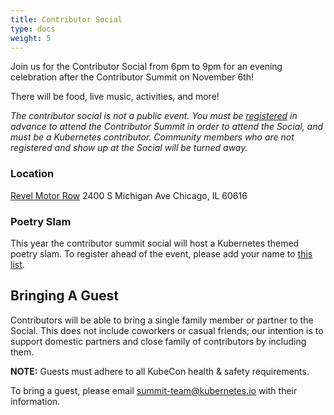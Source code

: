 ```yaml
---
title: Contributor Social
type: docs
weight: 5
---
```

Join us for the Contributor Social
from 6pm to 9pm for an evening celebration after the Contributor Summit on November 6th!

There will be food, live music, activities, and more!

*The contributor social is _not_ a public event.  You must be [registered] in advance to attend the Contributor Summit in order to attend the Social, and must be a Kubernetes contributor.  Community members who are not registered and show up at the Social will be turned away.*

[registered]: /events/2023/kcsna/registration/

### Location

[Revel Motor Row](https://www.revelspace.com/our-spots/motor-row/)
2400 S Michigan Ave
Chicago, IL 60616

### Poetry Slam
This year the contributor summit social will host a Kubernetes themed poetry slam. To register ahead of the event, please add your name to [this list](https://docs.google.com/spreadsheets/d/1NiPRrT5HpM42O8DQTv41DRufFiVXNcO39BFm50Uj1Ac/edit#gid=0).

## Bringing A Guest

Contributors will be able to bring a single family member or partner to the
Social. This does not include coworkers or casual friends; our intention is
to support domestic partners and close family of contributors by including
them.

**NOTE:** Guests must adhere to all KubeCon health & safety requirements.

To bring a guest, please email summit-team@kubernetes.io with their information.
